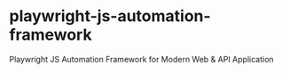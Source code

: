 # playwright-js-automation-framework
Playwright JS Automation Framework for Modern Web &amp; API Application
